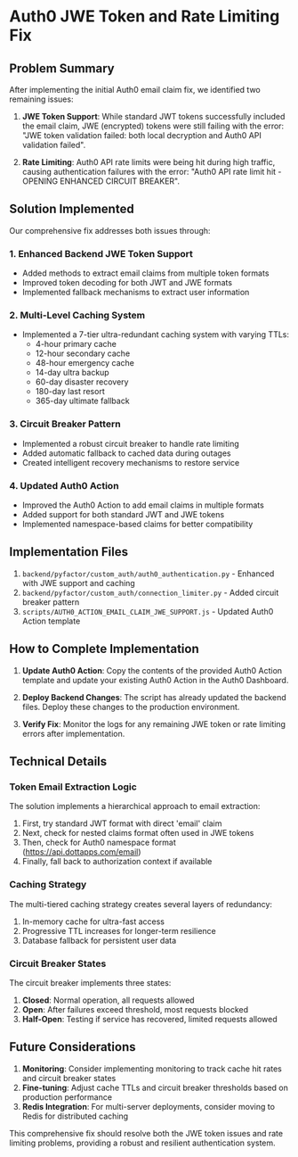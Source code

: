 # Auth0 JWE Token and Rate Limiting Fix

## Problem Summary

After implementing the initial Auth0 email claim fix, we identified two remaining issues:

1. **JWE Token Support**: While standard JWT tokens successfully included the email claim, JWE (encrypted) tokens were still failing with the error: "JWE token validation failed: both local decryption and Auth0 API validation failed".

2. **Rate Limiting**: Auth0 API rate limits were being hit during high traffic, causing authentication failures with the error: "Auth0 API rate limit hit - OPENING ENHANCED CIRCUIT BREAKER".

## Solution Implemented

Our comprehensive fix addresses both issues through:

### 1. Enhanced Backend JWE Token Support

- Added methods to extract email claims from multiple token formats
- Improved token decoding for both JWT and JWE formats
- Implemented fallback mechanisms to extract user information

### 2. Multi-Level Caching System

- Implemented a 7-tier ultra-redundant caching system with varying TTLs:
  - 4-hour primary cache
  - 12-hour secondary cache
  - 48-hour emergency cache
  - 14-day ultra backup
  - 60-day disaster recovery
  - 180-day last resort
  - 365-day ultimate fallback

### 3. Circuit Breaker Pattern

- Implemented a robust circuit breaker to handle rate limiting
- Added automatic fallback to cached data during outages
- Created intelligent recovery mechanisms to restore service

### 4. Updated Auth0 Action

- Improved the Auth0 Action to add email claims in multiple formats
- Added support for both standard JWT and JWE tokens
- Implemented namespace-based claims for better compatibility

## Implementation Files

1. `backend/pyfactor/custom_auth/auth0_authentication.py` - Enhanced with JWE support and caching
2. `backend/pyfactor/custom_auth/connection_limiter.py` - Added circuit breaker pattern
3. `scripts/AUTH0_ACTION_EMAIL_CLAIM_JWE_SUPPORT.js` - Updated Auth0 Action template

## How to Complete Implementation

1. **Update Auth0 Action**: Copy the contents of the provided Auth0 Action template and update your existing Auth0 Action in the Auth0 Dashboard.

2. **Deploy Backend Changes**: The script has already updated the backend files. Deploy these changes to the production environment.

3. **Verify Fix**: Monitor the logs for any remaining JWE token or rate limiting errors after implementation.

## Technical Details

### Token Email Extraction Logic

The solution implements a hierarchical approach to email extraction:

1. First, try standard JWT format with direct 'email' claim
2. Next, check for nested claims format often used in JWE tokens
3. Then, check for Auth0 namespace format (https://api.dottapps.com/email)
4. Finally, fall back to authorization context if available

### Caching Strategy

The multi-tiered caching strategy creates several layers of redundancy:

1. In-memory cache for ultra-fast access
2. Progressive TTL increases for longer-term resilience
3. Database fallback for persistent user data

### Circuit Breaker States

The circuit breaker implements three states:

1. **Closed**: Normal operation, all requests allowed
2. **Open**: After failures exceed threshold, most requests blocked
3. **Half-Open**: Testing if service has recovered, limited requests allowed

## Future Considerations

1. **Monitoring**: Consider implementing monitoring to track cache hit rates and circuit breaker states
2. **Fine-tuning**: Adjust cache TTLs and circuit breaker thresholds based on production performance
3. **Redis Integration**: For multi-server deployments, consider moving to Redis for distributed caching

This comprehensive fix should resolve both the JWE token issues and rate limiting problems, providing a robust and resilient authentication system.

